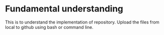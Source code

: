# Fundamental understanding

This is to understand the implementation of repository.
Upload the files from local to github using bash or command line.